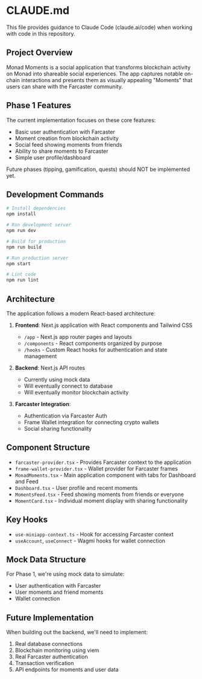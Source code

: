 # CLAUDE.md

This file provides guidance to Claude Code (claude.ai/code) when working with code in this repository.

## Project Overview

Monad Moments is a social application that transforms blockchain activity on Monad into shareable social experiences. The app captures notable on-chain interactions and presents them as visually appealing "Moments" that users can share with the Farcaster community.

## Phase 1 Features

The current implementation focuses on these core features:
- Basic user authentication with Farcaster
- Moment creation from blockchain activity
- Social feed showing moments from friends
- Ability to share moments to Farcaster
- Simple user profile/dashboard

Future phases (tipping, gamification, quests) should NOT be implemented yet.

## Development Commands

```bash
# Install dependencies
npm install

# Run development server
npm run dev

# Build for production
npm run build

# Run production server
npm start

# Lint code
npm run lint
```

## Architecture

The application follows a modern React-based architecture:

1. **Frontend**: Next.js application with React components and Tailwind CSS
   - `/app` - Next.js app router pages and layouts
   - `/components` - React components organized by purpose
   - `/hooks` - Custom React hooks for authentication and state management

2. **Backend**: Next.js API routes
   - Currently using mock data
   - Will eventually connect to database
   - Will eventually monitor blockchain activity

3. **Farcaster Integration**:
   - Authentication via Farcaster Auth
   - Frame Wallet integration for connecting crypto wallets
   - Social sharing functionality

## Component Structure

- `farcaster-provider.tsx` - Provides Farcaster context to the application
- `frame-wallet-provider.tsx` - Wallet provider for Farcaster frames
- `MonadMoments.tsx` - Main application component with tabs for Dashboard and Feed
- `Dashboard.tsx` - User profile and recent moments
- `MomentsFeed.tsx` - Feed showing moments from friends or everyone
- `MomentCard.tsx` - Individual moment display with sharing functionality

## Key Hooks

- `use-miniapp-context.ts` - Hook for accessing Farcaster context
- `useAccount`, `useConnect` - Wagmi hooks for wallet connection

## Mock Data Structure

For Phase 1, we're using mock data to simulate:
- User authentication with Farcaster
- User moments and friend moments
- Wallet connection

## Future Implementation

When building out the backend, we'll need to implement:
1. Real database connections
2. Blockchain monitoring using viem
3. Real Farcaster authentication
4. Transaction verification
5. API endpoints for moments and user data